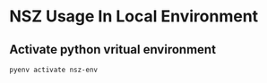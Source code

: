 # NSZ Usage In Local Environment

## Activate python vritual environment
```bash
pyenv activate nsz-env
```

## 
```bash

```